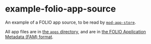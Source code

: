 # example-folio-app-source

An example of a FOLIO app source, to be read by [`mod-app-store`](https://github.com/MikeTaylor/mod-app-store).

All app files are in [the `apps` directory](apps), and are in
[the FOLIO Application Metadata (FAM) format](https://github.com/MikeTaylor/mafia/blob/master/doc/folio-app-metadata.md).
